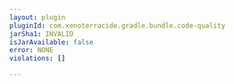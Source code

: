 ```yaml
---
layout: plugin
pluginId: com.xenoterracide.gradle.bundle.code-quality
jarSha1: INVALID
isJarAvailable: false
error: NONE
violations: []

---
```

